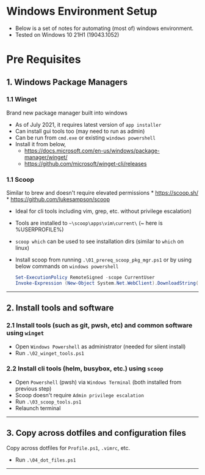 # Windows Environment Setup

* Below is a set of notes for automating (most of) windows environment.
* Tested on Windows 10 21H1 (19043.1052)

# Pre Requisites

## 1. Windows Package Managers 

### 1.1 Winget
Brand new package manager built into windows 

* As of July 2021, it requires latest version of `app installer`
* Can install gui tools too (may need to run as admin)
* Can be run from `cmd.exe` or existing `windows powershell`
* Install it from below,
    * https://docs.microsoft.com/en-us/windows/package-manager/winget/
    * https://github.com/microsoft/winget-cli/releases

### 1.1 Scoop 

Similar to brew and doesn't require elevated permissions
    * https://scoop.sh/
    * https://github.com/lukesampson/scoop

* Ideal for cli tools including vim, grep, etc. without privilege escalation)
* Tools are installed to `~\scoop\apps\vim\current\` (~ here is %USERPROFILE%)
* `scoop which` can be used to see installation dirs (similar to `which` on linux)
* Install scoop from running `.\01_prereq_scoop_pkg_mgr.ps1` or by using below commands on `windows powershell`

    ```ps1
    Set-ExecutionPolicy RemoteSigned -scope CurrentUser
    Invoke-Expression (New-Object System.Net.WebClient).DownloadString('https://get.scoop.sh')
    ```
---

## 2. Install tools and software

### 2.1 Install tools (such as git, pwsh, etc) and common software using `winget`
* Open `Windows Powershell` as administrator (needed for silent install)
* Run `.\02_winget_tools.ps1`

### 2.2 Install cli tools (helm, busybox, etc.) using `scoop`
* Open `Powershell` (pwsh) via `Windows Terminal` (both installed from previous step)
* Scoop doesn't require `Admin privilege escalation`
* Run `.\03_scoop_tools.ps1`
* Relaunch terminal

---

## 3. Copy across dotfiles and configuration files

Copy across dotfiles for `Profile.ps1`, `.vimrc`, etc.
* Run `.\04_dot_files.ps1` 

---


